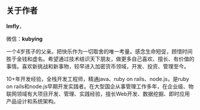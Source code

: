## 关于作者


**Imfly**，

微信：**kubying**

一个4岁孩子的父亲。把快乐作为一切取舍的唯一考量。感念生命短促，顾惜时间胜于金钱和虚名。希望通过技术结识天下朋友，做更多自己喜欢、擅长、有价值的事情。喜欢新挑战和新事物，较早进入加密货币领域，开发、投资、管理至今。

10+年开发经验，全栈开发工程师，精通java、ruby on rails、node.js，是ruby on rails和node.js早期开发实践者。在大型国企从事管理工作多年，在企业级、物联网领域有大项目开发、管理、实践经验，擅长Web开发、数据挖掘、即时应用产品设计和系统架构。
